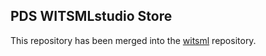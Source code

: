 ## PDS WITSMLstudio Store

This repository has been merged into the [witsml](../witsml) repository.
